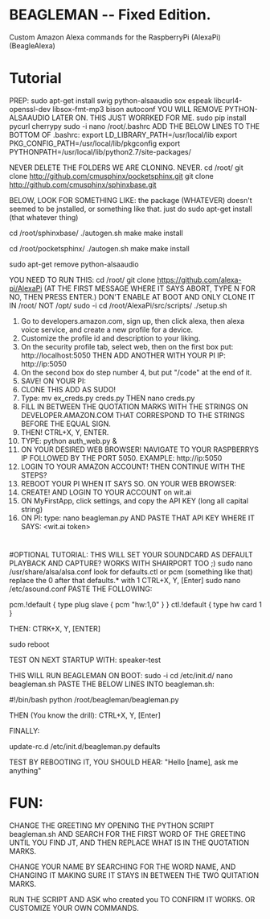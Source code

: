 # BEAGLEMAN -- Fixed Edition.
Custom Amazon Alexa commands for the RaspberryPi (AlexaPi) (BeagleAlexa)
# 
# Tutorial

PREP:
sudo apt-get install swig python-alsaaudio sox espeak libcurl4-openssl-dev libsox-fmt-mp3 bison autoconf 
YOU WILL REMOVE PYTHON-ALSAAUDIO LATER ON. THIS JUST WORRKED FOR ME.
sudo pip install pycurl cherrypy
sudo -i
nano /root/.bashrc
ADD THE BELOW LINES TO THE BOTTOM OF .bashrc:
export LD_LIBRARY_PATH=/usr/local/lib
export PKG_CONFIG_PATH=/usr/local/lib/pkgconfig
export PYTHONPATH=/usr/local/lib/python2.7/site-packages/        

NEVER DELETE THE FOLDERS WE ARE CLONING. NEVER.
cd /root/
git clone http://github.com/cmusphinx/pocketsphinx.git
git clone http://github.com/cmusphinx/sphinxbase.git

BELOW, LOOK FOR SOMETHING LIKE: the package (WHATEVER) doesn't seemed to be jnstalled, or something like that. just do sudo apt-get install (that whatever thing)

cd /root/sphinxbase/
./autogen.sh
make
make install

cd /root/pocketsphinx/
./autogen.sh
make
make install

sudo apt-get remove python-alsaaudio

YOU NEED TO RUN THIS:
cd /root/
git clone https://github.com/alexa-pi/AlexaPi
(AT THE FIRST MESSAGE WHERE IT SAYS ABORT, TYPE N FOR NO, THEN PRESS ENTER.)
DON'T ENABLE AT BOOT AND ONLY CLONE IT IN /root/ NOT /opt/
sudo -i
cd /root/AlexaPi/src/scripts/
./setup.sh
1) Go to developers.amazon.com, sign up, then click alexa, then alexa voice service, and create a new profile for a device.
2) Customize the profile id and description to your liking.
3) On the security profile tab, select web, then on the first box put: http://localhost:5050 THEN ADD ANOTHER WITH YOUR PI IP: http://ip:5050
4) On the second box do step number 4, but put "/code" at the end of it.
5) SAVE!
ON YOUR PI:
1) CLONE THIS
ADD AS SUDO!
2) Type: mv ex_creds.py creds.py THEN nano creds.py
3) FILL IN BETWEEN THE QUOTATION MARKS WITH THE STRINGS ON DEVELOPER.AMAZON.COM THAT CORRESPOND TO THE STRINGS BEFORE THE EQUAL SIGN.
4) THEN! CTRL+X, Y, ENTER.  
5) TYPE: python auth_web.py &
6) ON YOUR DESIRED WEB BROWSER! NAVIGATE TO YOUR RASPBERRYS IP FOLLOWED BY THE PORT 5050. EXAMPLE: http://ip:5050
7) LOGIN TO YOUR AMAZON ACCOUNT! THEN CONTINUE WITH THE STEPS?
8) REBOOT YOUR PI WHEN IT SAYS SO.
ON YOUR WEB BROWSER:
1) CREATE! AND LOGIN TO YOUR ACCOUNT on wit.ai
2) ON MyFirstApp, click settings, and copy the API KEY (long all capital string)
3) ON PI: type: nano beagleman.py AND PASTE THAT API KEY WHERE IT SAYS: <wit.ai token>
#
#OPTIONAL TUTORIAL:
THIS WILL SET YOUR SOUNDCARD AS DEFAULT PLAYBACK AND CAPTURE? WORKS WITH SHAIRPORT TOO ;)
sudo nano /usr/share/alsa/alsa.conf
look for defaults.ctl or pcm (something like that)
replace the 0 after that defaults.* with 1
CTRL+X, Y, [Enter]
sudo nano /etc/asound.conf
PASTE THE FOLLOWING:

pcm.!default {
        type plug
        slave {
                pcm "hw:1,0"
        }
}
ctl.!default {
       type hw
        card 1
}

THEN:
CTRK+X, Y, [ENTER]

sudo reboot

TEST ON NEXT STARTUP WITH:
speaker-test



THIS WILL RUN BEAGLEMAN ON BOOT:
sudo -i
cd /etc/init.d/
nano beagleman.sh
PASTE THE BELOW LINES INTO beagleman.sh:

#!/bin/bash
python /root/beagleman/beagleman.py

THEN (You know the drill):
CTRL+X, Y, [Enter]

FINALLY:

update-rc.d /etc/init.d/beagleman.py defaults

TEST BY REBOOTING IT, YOU SHOULD HEAR: "Hello [name], ask me anything"

# FUN:
CHANGE THE GREETING MY OPENING THE PYTHON SCRIPT beagleman.sh AND SEARCH FOR THE FIRST WORD OF THE GREETING UNTIL YOU FIND JT, AND THEN REPLACE WHAT IS IN THE QUOTATION MARKS. 

CHANGE YOUR NAME BY SEARCHING FOR THE WORD NAME, AND CHANGING IT MAKING SURE IT STAYS IN BETWEEN THE TWO QUITATION MARKS.

RUN THE SCRIPT AND ASK who created you TO CONFIRM IT WORKS. OR CUSTOMIZE YOUR OWN COMMANDS.



